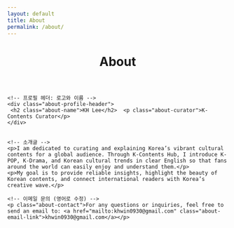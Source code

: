 ```yaml
---
layout: default
title: About
permalink: /about/
---
```


<div class="post-content-area">
  <header class="post-header">
    <h1 class="post-title">About</h1>
  </header>
  
  <div class="post-body">
    
    <!-- 프로필 헤더: 로고와 이름 -->
    <div class="about-profile-header">
     <h2 class="about-name">KH Lee</h2>  <p class="about-curator">K-Contents Curator</p>
    </div>

   
    <!-- 소개글 -->
    <p>I am dedicated to curating and explaining Korea’s vibrant cultural contents for a global audience. Through K-Contents Hub, I introduce K-POP, K-Drama, and Korean cultural trends in clear English so that fans around the world can easily enjoy and understand them.</p>
    <p>My goal is to provide reliable insights, highlight the beauty of Korean contents, and connect international readers with Korea’s creative wave.</p>

    <!-- 이메일 문의 (영어로 수정) -->
    <p class="about-contact">For any questions or inquiries, feel free to send an email to: <a href="mailto:khwin0930@gmail.com" class="about-email-link">khwin0930@gmail.com</a></p>

  </div>
</div>
